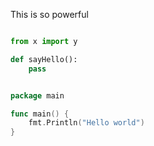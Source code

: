 This is so powerful

```python

from x import y

def sayHello():
	pass

```

```go

package main

func main() {
	fmt.Println("Hello world")
}

```
